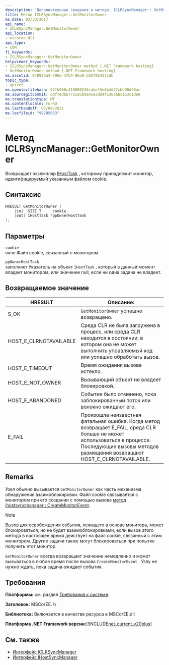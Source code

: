```yaml
---
description: 'Дополнительные сведения о методе: ICLRSyncManager:: GetMonitorOwner'
title: Метод ICLRSyncManager::GetMonitorOwner
ms.date: 03/30/2017
api_name:
- ICLRSyncManager.GetMonitorOwner
api_location:
- mscoree.dll
api_type:
- COM
f1_keywords:
- ICLRSyncManager::GetMonitorOwner
helpviewer_keywords:
- ICLRSyncManager::GetMonitorOwner method [.NET Framework hosting]
- GetMonitorOwner method [.NET Framework hosting]
ms.assetid: 840983a4-396d-47b4-86a0-d35f9b437cdb
topic_type:
- apiref
ms.openlocfilehash: 67fb966c415009236cabef5e6b4d27cbb90d50ac
ms.sourcegitcommit: ddf7edb67715a5b9a45e3dd44536dabc153c1de0
ms.translationtype: MT
ms.contentlocale: ru-RU
ms.lasthandoff: 02/06/2021
ms.locfileid: "99785033"
---
```

# <a name="iclrsyncmanagergetmonitorowner-method"></a>Метод ICLRSyncManager::GetMonitorOwner

Возвращает экземпляр [IHostTask](ihosttask-interface.md) , которому принадлежит монитор, идентифицируемый указанным файлом cookie.  
  
## <a name="syntax"></a>Синтаксис  
  
```cpp  
HRESULT GetMonitorOwner (  
    [in]  SIZE_T     cookie,  
    [out] IHostTask *ppOwnerHostTask  
);  
```  
  
## <a name="parameters"></a>Параметры  

 `cookie`  
 окне Файл cookie, связанный с монитором.  
  
 `ppOwnerHostTask`  
 заполняет Указатель на объект `IHostTask` , который в данный момент владеет монитором, или значение null, если ни одна задача не владеет.  
  
## <a name="return-value"></a>Возвращаемое значение  
  
|HRESULT|Описание:|  
|-------------|-----------------|  
|S_OK|`GetMonitorOwner` успешно возвращено.|  
|HOST_E_CLRNOTAVAILABLE|Среда CLR не была загружена в процесс, или среда CLR находится в состоянии, в котором она не может выполнить управляемый код или успешно обработать вызов.|  
|HOST_E_TIMEOUT|Время ожидания вызова истекло.|  
|HOST_E_NOT_OWNER|Вызывающий объект не владеет блокировкой.|  
|HOST_E_ABANDONED|Событие было отменено, пока заблокированный поток или волокно ожидают его.|  
|E_FAIL|Произошла неизвестная фатальная ошибка. Когда метод возвращает E_FAIL, среда CLR больше не может использоваться в процессе. Последующие вызовы методов размещения возвращают HOST_E_CLRNOTAVAILABLE.|  
  
## <a name="remarks"></a>Remarks  

 Узел обычно вызывается `GetMonitorOwner` как часть механизма обнаружения взаимоблокировки. Файл cookie связывается с монитором при его создании с помощью вызова [метод ihostsyncmanager:: CreateMonitorEvent](ihostsyncmanager-createmonitorevent-method.md).  
  
> [!NOTE]
> Вызов для освобождения события, лежащего в основе монитора, может блокироваться, но не будет взаимоблокировками, если вызов этого метода в настоящее время действует на файл cookie, связанный с этим монитором. Другие задачи также могут блокироваться при попытке получить этот монитор.  
  
 `GetMonitorOwner` всегда возвращает значение немедленно и может вызываться в любое время после вызова `CreateMonitorEvent` . Узлу не нужно ждать, пока задача ожидает события.  
  
## <a name="requirements"></a>Требования  

 **Платформы:** см. раздел [Требования к системе](../../get-started/system-requirements.md).  
  
 **Заголовок:** MSCorEE. h  
  
 **Библиотека:** Включается в качестве ресурса в MSCorEE.dll  
  
 **Платформа .NET Framework версии:**[!INCLUDE[net_current_v20plus](../../../../includes/net-current-v20plus-md.md)]  
  
## <a name="see-also"></a>См. также

- [Интерфейс ICLRSyncManager](iclrsyncmanager-interface.md)
- [Интерфейс IHostSyncManager](ihostsyncmanager-interface.md)
